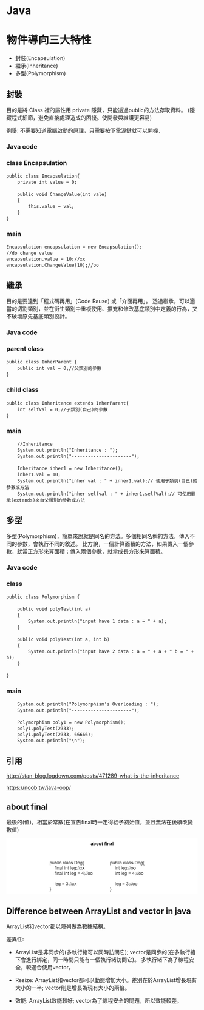 # Java

# 物件導向三大特性
 - 封裝(Encapsulation)
 - 繼承(Inheritance)
 - 多型(Polymorphism)
 
## 封裝
目的是將 Class 裡的屬性用 private 隱藏，只能透過public的方法存取資料。
(隱藏程式細節，避免直接處理造成的困擾。使開發與維護更容易)
 
例舉: 不需要知道電腦啟動的原理，只需要按下電源鍵就可以開機．

### Java code
### class Encapsulation
    public class Encapsulation{
        private int value = 0;
        
        public void ChangeValue(int vale)
        {
            this.value = val;
        }
    }
### main
    Encapsulation encapsulation = new Encapsulation();
    //do change value
    encapsulation.value = 10;//xx
    encapsulation.ChangeValue(10);//oo

 
## 繼承
目的是要達到「程式碼再用」(Code Rause) 或「介面再用」。
透過繼承，可以適當的切割類別，並在衍生類別中重複使用、擴充和修改基底類別中定義的行為，又不破壞原先基底類別設計。
 
### Java code
### parent class
    public class InherParent {
        public int val = 0;//父類別的參數
    }
### child class
    public class Inheritance extends InherParent{
        int selfVal = 0;//子類別(自己)的參數
    }
### main
		//Inheritance
		System.out.println("Inheritance : ");
		System.out.println("----------------------");
		
		Inheritance inher1 = new Inheritance();
		inher1.val = 10;
		System.out.println("inher val : " + inher1.val);// 使用子類別(自己)的參數或方法
		System.out.println("inher selfval : " + inher1.selfVal);// 可使用繼承(extends)來自父類別的參數或方法
 
 
## 多型
多型(Polymorphism)，簡單來說就是同名的方法。多個相同名稱的方法，傳入不同的參數，會執行不同的敘述。 比方說，一個計算面積的方法，如果傳入一個參數，就當正方形來算面積；傳入兩個參數，就當成長方形來算面積。

### Java code
### class
    public class Polymorphism {
    	
    	public void polyTest(int a)
    	{
    		System.out.println("input have 1 data : a = " + a);
    	}
    	
    	public void polyTest(int a, int b)
    	{
    		System.out.println("input have 2 data : a = " + a + " b = " + b);
    	}
    
    }
### main
		System.out.println("Polymorphism's Overloading : ");
		System.out.println("----------------------");
		
		Polymorphism poly1 = new Polymorphism();
		poly1.polyTest(2333);
		poly1.polyTest(2333, 66666);
		System.out.println("\n");

 
 ## 引用
 http://stan-blog.logdown.com/posts/471289-what-is-the-inheritance
 
 https://noob.tw/java-oop/
 </br>

## about final
最後的(值)，相當於常數(在宣告final時一定得給予初始值，並且無法在後續改變數值)

![javaAbout-final](/image/javaAbout-final.png)

## Difference between ArrayList and vector in java
ArrayList和vector都以陣列做為數據結構。

差異性:
 - ArrayList是非同步的(多執行緒可以同時訪問它); vector是同步的(在多執行緒下會進行綁定，同一時間只能有一個執行緒訪問它)。
 多執行緒下為了線程安全，較適合使用vector。
 
 - Resize: ArrayList和vector都可以動態增加大小。差別在於ArrayList增長現有大小的一半; vector則是增長為現有大小的兩倍。
 
 - 效能: ArrayList效能較好; vector為了線程安全的問題，所以效能較差。
 
